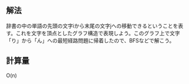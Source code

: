 ## 解法
辞書の中の単語の先頭の文字iから末尾の文字jへの移動できるということを表す。これを文字を頂点としたグラフ構造で表現しよう。このグラフ上で文字「り」から「ん」への最短経路問題に帰着したので、BFSなどで解こう。

## 計算量
O(n)

